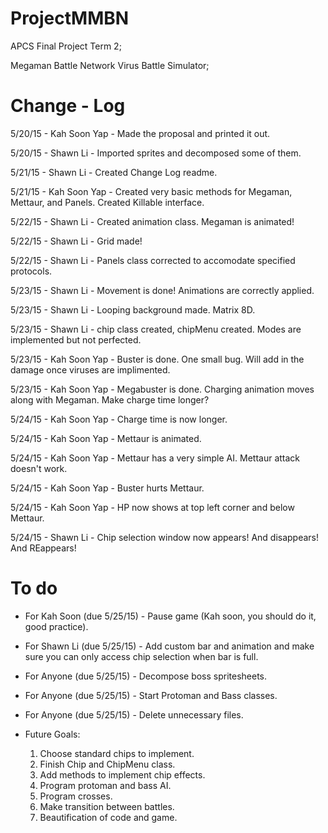 ProjectMMBN
=========================================================================================================================
APCS Final Project Term 2;

Megaman Battle Network Virus Battle Simulator;

Change - Log
=========================================================================================================================
5/20/15 - Kah Soon Yap - Made the proposal and printed it out.

5/20/15 - Shawn Li - Imported sprites and decomposed some of them.

5/21/15 - Shawn Li - Created Change Log readme.

5/21/15 - Kah Soon Yap - Created very basic methods for Megaman, Mettaur, and Panels. Created Killable interface.

5/22/15 - Shawn Li - Created animation class. Megaman is animated!

5/22/15 - Shawn Li - Grid made!

5/22/15 - Shawn Li - Panels class corrected to accomodate specified protocols.

5/23/15 - Shawn Li - Movement is done! Animations are correctly applied.

5/23/15 - Shawn Li - Looping background made. Matrix 8D.

5/23/15 - Shawn Li - chip class created, chipMenu created. Modes are implemented but not perfected.

5/23/15 - Kah Soon Yap - Buster is done. One small bug. Will add in the damage once viruses are implimented.

5/23/15 - Kah Soon Yap - Megabuster is done. Charging animation moves along with Megaman. Make charge time longer?

5/24/15 - Kah Soon Yap - Charge time is now longer.

5/24/15 - Kah Soon Yap - Mettaur is animated.

5/24/15 - Kah Soon Yap - Mettaur has a very simple AI. Mettaur attack doesn't work.

5/24/15 - Kah Soon Yap - Buster hurts Mettaur.

5/24/15 - Kah Soon Yap - HP now shows at top left corner and below Mettaur.

5/24/15 - Shawn Li - Chip selection window now appears! And disappears! And REappears!


To do
=========================================================================================================================

- For Kah Soon (due 5/25/15) - Pause game (Kah soon, you should do it, good practice).

- For Shawn Li (due 5/25/15) - Add custom bar and animation and make sure you can only access chip selection when bar is full.

- For Anyone (due 5/25/15) - Decompose boss spritesheets.

- For Anyone (due 5/25/15) - Start Protoman and Bass classes.

- For Anyone (due 5/25/15) - Delete unnecessary files.

- Future Goals:
  1. Choose standard chips to implement.
  2. Finish Chip and ChipMenu class.
  3. Add methods to implement chip effects.
  4. Program protoman and bass AI.
  5. Program crosses.
  6. Make transition between battles.
  7. Beautification of code and game.
